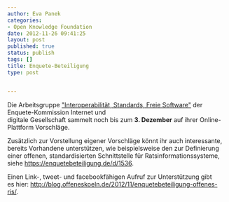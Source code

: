```yaml
---
author: Eva Panek
categories:
- Open Knowledge Foundation
date: 2012-11-26 09:41:25
layout: post
published: true
status: publish
tags: []
title: Enquete-Beteiligung
type: post


---
```


Die Arbeitsgruppe ["Interoperabilität, Standards, Freie Software"](https://standards.enquetebeteiligung.de/instance/standards) der Enquete-Kommission Internet und  
digitale Gesellschaft sammelt noch bis zum **3\. Dezember** auf ihrer Online-Plattform Vorschläge.  
  
Zusätzlich zur Vorstellung eigener Vorschläge könnt ihr auch interessante, bereits Vorhandene unterstützen, wie beispielsweise den zur Definierung einer offenen, standardisierten Schnittstelle für Ratsinformationssysteme, siehe <https://enquetebeteiligung.de/d/1536>.

Einen Link-, tweet- und facebookfähigen Aufruf zur Unterstützung gibt  
es hier: <http://blog.offeneskoeln.de/2012/11/enquetebeteiligung-offenes-ris/>.
